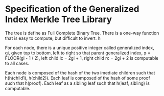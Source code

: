# Specification of the Generalized Index Merkle Tree Library

The tree is define as Full Complete Binary Tree.
There is a one-way function that is easy to compute, but difficult to invert. h

For each node, there is a unique positive integer called generalized index, gi, given top to bottom, left to right so that parent generalized index, p = FLOOR(gi - 1 / 2), left child lc = 2gi + 1, right child rc = 2gi + 2 is computable to all cases.


Each node is composed of the hash of the two imediate children such that h(h(child1), h(child2)).
Each leaf is composed of the hash of some proof such that h(proof).
Each leaf as a sibling leaf such that h(leaf, sibling) is computable.

